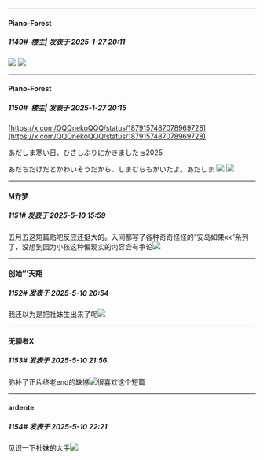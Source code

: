 ﻿
*****

####  Piano-Forest  
##### 1149#         楼主| 发表于 2025-1-27 20:11

<img src="https://p.sda1.dev/21/79b7479f7d6ddfe6e11f2be18bcc8ac9/20250127_124749.jpg" referrerpolicy="no-referrer">
<img src="https://p.sda1.dev/21/596233aef8f1bb4c1a38d0cbee3426d3/20250127_032719.jpg" referrerpolicy="no-referrer">

*****

####  Piano-Forest  
##### 1150#         楼主| 发表于 2025-1-27 20:15

[https://x.com/QQQnekoQQQ/status/1879157487078969728](https://x.com/QQQnekoQQQ/status/1879157487078969728)

あだしま寒い日、ひさしぶりにかきましたョ2025

あだちだけだとかわいそうだから、しまむらもかいたよ。あだしま
<img src="https://p.sda1.dev/21/d67f5aaf4cf60e69000412f045565d61/20250127_201217.jpg" referrerpolicy="no-referrer">
<img src="https://p.sda1.dev/21/c86b76012680bd497f42617b4d99168d/20250127_201222.jpg" referrerpolicy="no-referrer">

*****

####  M乔梦  
##### 1151#       发表于 2025-5-10 15:59

五月五这短篇贴吧反应还挺大的。入间都写了各种奇奇怪怪的“安岛如果xx”系列了，没想到因为小孩这种偏现实的内容会有争论<img src="https://static.stage1st.com/image/smiley/face2017/037.png" referrerpolicy="no-referrer">


*****

####  创始’’’天翔  
##### 1152#       发表于 2025-5-10 20:54

我还以为是把社妹生出来了呢<img src="https://static.stage1st.com/image/smiley/face2017/067.png" referrerpolicy="no-referrer">


*****

####  无聊者X  
##### 1153#       发表于 2025-5-10 21:56

弥补了正片终老end的缺憾<img src="https://static.stage1st.com/image/smiley/face2017/075.png" referrerpolicy="no-referrer">很喜欢这个短篇


*****

####  ardente  
##### 1154#       发表于 2025-5-10 22:21

见识一下社妹的大手<img src="https://static.stage1st.com/image/smiley/face2017/037.png" referrerpolicy="no-referrer">

